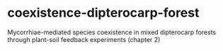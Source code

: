 # coexistence-dipterocarp-forest
Mycorrhiae-mediated species coexistence in mixed dipterocarp forests through plant-soil feedback experiments (chapter 2)
